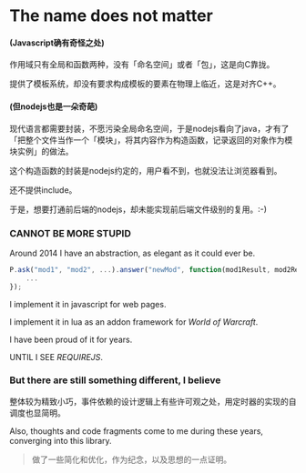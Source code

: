 The name does not matter
========

#### (Javascript确有奇怪之处)

作用域只有全局和函数两种，没有「命名空间」或者「包」，这是向C靠拢。

提供了模板系统，却没有要求构成模板的要素在物理上临近，这是对齐C++。

#### (但nodejs也是一朵奇葩)

现代语言都需要封装，不愿污染全局命名空间，于是nodejs看向了java，才有了「把整个文件当作一个「模块」，将其内容作为构造函数，记录返回的对象作为模块实例」的做法。

这个构造函数的封装是nodejs约定的，用户看不到，也就没法让浏览器看到。

还不提供include。

于是，想要打通前后端的nodejs，却未能实现前后端文件级别的复用。:-)

### CANNOT BE MORE STUPID

Around 2014 I have an abstraction, as elegant as it could ever be.

```js
P.ask("mod1", "mod2", ...).answer("newMod", function(mod1Result, mod2Result, ...) {
    ...
});
```

I implement it in javascript for web pages.

I implement it in lua as an addon framework for _World of Warcraft_.

I have been proud of it for years.

UNTIL I SEE _REQUIREJS_.

### But there are still something different, I believe

整体较为精致小巧，事件依赖的设计逻辑上有些许可观之处，用定时器的实现的自调度也显简明。

Also, thoughts and code fragments come to me during these years, converging into this library.

> 做了一些简化和优化，作为纪念，以及思想的一点证明。
